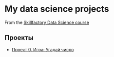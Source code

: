 # My data science projects
From the [Skillfactory Data Science course](https://skillfactory.ru/data-science-specialization)
## Проекты
* [Проект 0. Игра: Угадай число](https://github.com/Kriistiinaa/sf_data_science/tree/main/project_0)
